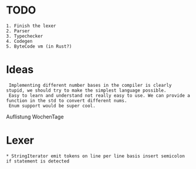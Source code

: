 # TODO

	1. Finish the lexer
	2. Parser
	3. Typechecker
	4. Codegen
	5. ByteCode vm (in Rust?)
#  Ideas
	 Implementing different number bases in the compiler is clearly stupid, we should try to make the simplest language possible.
	 Easy to learn and understand not really easy to use. We can provide a function in the std to convert different nums.
	 Enum support would be super cool. 
	 
Auflistung WochenTage

# Lexer
	* StringIterator emit tokens on line per line basis insert semicolon if statement is detected
